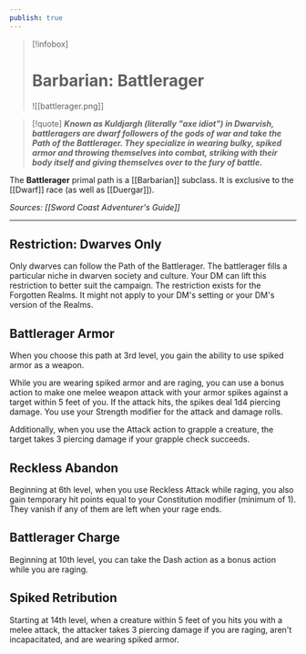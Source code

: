 ```yaml
---
publish: true
---
```

> [!infobox]
> # Barbarian: Battlerager
> ![[battlerager.png]]

> [!quote]
> **_Known as Kuldjargh (literally "axe idiot") in Dwarvish, battleragers are dwarf followers of the gods of war and take the Path of the Battlerager. They specialize in wearing bulky, spiked armor and throwing themselves into combat, striking with their body itself and giving themselves over to the fury of battle._**

The **Battlerager** primal path is a [[Barbarian]] subclass. It is exclusive to the [[Dwarf]] race (as well as [[Duergar]]).

*Sources: [[Sword Coast Adventurer's Guide]]*
***
## Restriction: Dwarves Only
Only dwarves can follow the Path of the Battlerager. The battlerager fills a particular niche in dwarven society and culture. Your DM can lift this restriction to better suit the campaign. The restriction exists for the Forgotten Realms. It might not apply to your DM's setting or your DM's version of the Realms.
## Battlerager Armor
When you choose this path at 3rd level, you gain the ability to use spiked armor as a weapon.

While you are wearing spiked armor and are raging, you can use a bonus action to make one melee weapon attack with your armor spikes against a target within 5 feet of you. If the attack hits, the spikes deal 1d4 piercing damage. You use your Strength modifier for the attack and damage rolls.

Additionally, when you use the Attack action to grapple a creature, the target takes 3 piercing damage if your grapple check succeeds.
## Reckless Abandon
Beginning at 6th level, when you use Reckless Attack while raging, you also gain temporary hit points equal to your Constitution modifier (minimum of 1). They vanish if any of them are left when your rage ends.
## Battlerager Charge
Beginning at 10th level, you can take the Dash action as a bonus action while you are raging.
## Spiked Retribution
Starting at 14th level, when a creature within 5 feet of you hits you with a melee attack, the attacker takes 3 piercing damage if you are raging, aren't incapacitated, and are wearing spiked armor.